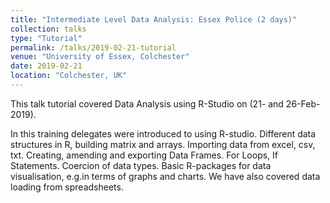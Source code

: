 ```yaml
---
title: "Intermediate Level Data Analysis: Essex Police (2 days)"
collection: talks
type: "Tutorial"
permalink: /talks/2019-02-21-tutorial
venue: "University of Essex, Colchester"
date: 2019-02-21
location: "Colchester, UK"
---
```



This talk tutorial covered Data Analysis using R-Studio on (21- and 26-Feb-2019). 

In this training delegates were introduced to using R-studio. Different data structures in R, building matrix and arrays. Importing data from excel, csv, txt. Creating, amending and exporting Data Frames. For Loops, If Statements. Coercion of data types. Basic R-packages for data visualisation, e.g.in terms of graphs and charts.
We have also covered data loading from spreadsheets.
